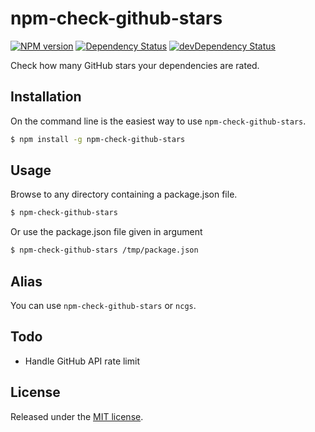 # npm-check-github-stars
[![NPM version](http://img.shields.io/npm/v/npm-check-github-stars.svg)](https://www.npmjs.org/package/npm-check-github-stars)
[![Dependency Status](https://david-dm.org/OlivierCoilland/npm-check-github-stars-js.svg)](https://david-dm.org/OlivierCoilland/npm-check-github-stars-js)
[![devDependency Status](https://david-dm.org/OlivierCoilland/npm-check-github-stars-js/dev-status.svg)](https://david-dm.org/OlivierCoilland/npm-check-github-stars-js#info=devDependencies)

Check how many GitHub stars your dependencies are rated.

## Installation

On the command line is the easiest way to use `npm-check-github-stars`.

```bash
$ npm install -g npm-check-github-stars
```

## Usage

Browse to any directory containing a package.json file.

```bash
$ npm-check-github-stars
```

Or use the package.json file given in argument

```bash
$ npm-check-github-stars /tmp/package.json
```

## Alias

You can use `npm-check-github-stars` or `ncgs`.

## Todo

- Handle GitHub API rate limit

## License

Released under the [MIT license](https://tldrlegal.com/license/mit-license).
